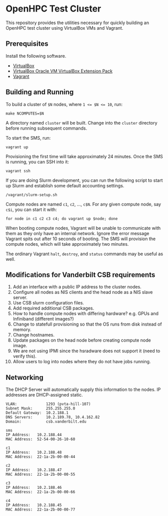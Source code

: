 # OpenHPC Test Cluster

This repository provides the utilities necessary for quickly building an OpenHPC
test cluster using VirtualBox VMs and Vagrant.

## Prerequisites

Install the following software.

- [VirtualBox](https://www.virtualbox.org/wiki/Downloads)
- [VirtualBox Oracle VM VirtualBox Extension Pack](https://www.virtualbox.org/wiki/Downloads)
- [Vagrant](https://www.vagrantup.com/)

## Building and Running

To build a cluster of `$N` nodes, where `1 <= $N <= 10`, run:

    make NCOMPUTES=$N

A directory named `cluster` will be built. Change into the `cluster` directory
before running subsequent commands.

To start the SMS, run:

    vagrant up

Provisioning the first time will take approximately 24 minutes. Once the SMS is
running, you can SSH into it:

    vagrant ssh

If you are doing Slurm development, you can run the following script to start up
Slurm and establish some default accounting settings.

    /vagrant/slurm-setup.sh

Compute nodes are named `c1`, `c2`, ..., `c$N`. For any given compute node, say
`c$i`, you can start it with:

    for node in c1 c2 c3 c4; do vagrant up $node; done

When booting compute nodes, Vagrant will be unable to communicate with them as
they only have an internal network. Ignore the error message Vagrant spits out
after 10 seconds of booting. The SMS will provision the compute nodes, which
will take approximately two minutes.

The ordinary Vagrant `halt`, `destroy`, and `status` commands may be useful as
well.

## Modifications for Vanderbilt CSB requirements

1. Add an interface with a public IP address to the cluster nodes.
2. Configure all nodes as NIS clients and the head node as a NIS slave server.
3. Use CSB slurm configuration files.
4. Add required additional CSB packages.
5. How to handle compute nodes with differing hardware?  e.g. GPUs and Infiniband (different images?)
7. Change to statefull provisioning so that the OS runs from disk instead of memory.
8. Change hostnames.
9. Update packages on the head node before creating compute node image.
10. We are not using IPMI since the hsradware does not support it (need to verify this).
11. Allow users to log into nodes where they do not have jobs running.

## Networking

The DHCP Server will automatically supply this information to the nodes.  IP addresses are DHCP-assigned static.

    VLAN:             1293 (pvta-hill-107)
    Subnet Mask:      255.255.255.0
    Default Gateway:  10.2.188.1
    DNS Servers:      10.2.189.78, 10.4.162.82
    Domain:           csb.vanderbilt.edu

    sms
    IP Address:   10.2.188.44
    MAC Address:  52-54-00-26-10-60
  
    c1
    IP Address:   10.2.188.48
    MAC Address:  22-1a-2b-00-00-44

    c2
    IP Address:   10.2.188.47
    MAC Address:  22-1a-2b-00-00-55

    c3
    IP Address:   10.2.188.46
    MAC Address:  22-1a-2b-00-00-66

    c4
    IP Address:   10.2.188.45
    MAC Address:  22-1a-2b-00-00-77



